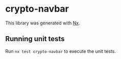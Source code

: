 # crypto-navbar

This library was generated with [Nx](https://nx.dev).

## Running unit tests

Run `nx test crypto-navbar` to execute the unit tests.
